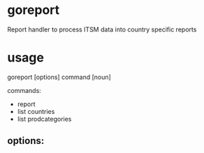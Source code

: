 # goreport

Report handler to process ITSM data into country specific reports

# usage

goreport [options] command [noun]

commands:
- report
- list countries
- list prodcategories

options:
- 

